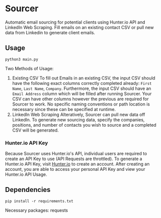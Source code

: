 # Sourcer

Automatic email sourcing for potential clients using Hunter.io API and LinkedIn Web Scraping. Fill emails on an existing contact CSV or pull new data from Linkedin to generate client emails.

## Usage

```
python3 main.py
```

Two Methods of Usage:
1. Existing CSV
   To fill out Emails in an existing CSV, the input CSV should have the following exact columns correctly completed already: `First Name`, `Last Name`, `Company`. Furthermore, the input CSV should have an `Email Address` column which will be filled after running Sourcer. Your CSV can have other columns however the previous are required for Sourcer to work. No specific naming conventions or path location is necessary since these can be specified at runtime.
2. LinkedIn Web Scraping
   Alteratively, Sourcer can pull new data off LinkedIn. To generate new sourcing data, specify the companies, positions, and number of contacts you wish to source and a completed CSV will be generated.

### Hunter.io API Key

Because Sourcer uses Hunter.io's API, individual users are required to create an API Key to use (API Requests are throttled). To generate a Hunter.io API Key, visit [Hunter.io](https://www.hunter.io) to create an account. After creating an account, you are able to access your personal API Key and view your Hunter.io API Usage.

## Dependencies

`pip install -r requirements.txt`

Necessary packages: requests